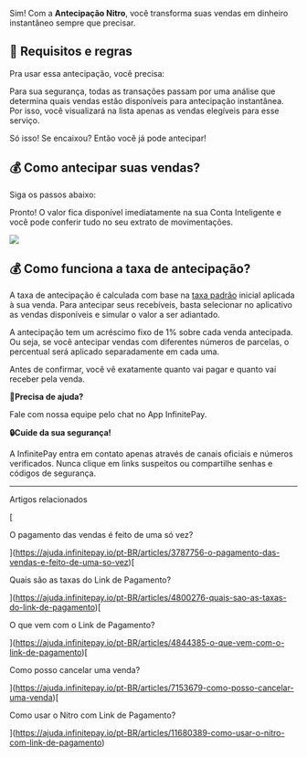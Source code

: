 Sim! Com a **Antecipação Nitro**, você transforma suas vendas em dinheiro instantâneo sempre que precisar.

## **📌 Requisitos e regras**

Pra usar essa antecipação, você precisa:

Para sua segurança, todas as transações passam por uma análise que determina quais vendas estão disponíveis para antecipação instantânea. Por isso, você visualizará na lista apenas as vendas elegíveis para esse serviço.

Só isso! Se encaixou? Então você já pode antecipar!

## **💰 Como antecipar suas vendas?**

Siga os passos abaixo:

Pronto! O valor fica disponível imediatamente na sua Conta Inteligente e você pode conferir tudo no seu extrato de movimentações.

[![](https://downloads.intercomcdn.com/i/o/cq9sxxvy/1304286240/e124a742f3dc4b5c9a4aaaf88330/INT29_Template_Device_C1.gif?expires=1756088100&signature=eb40134dfedf464eb3fe35904ed6a3d1afa29a51b8b20bc30f25e8620143535a&req=dSMnEst2m4NbWfMW1HO4zU7dbZjRFc6PeblKKkFSW%2F7EhYK18gxTw443N5Ei%0Ajwzn8VsTHgTKjRWTvf4%3D%0A)](https://downloads.intercomcdn.com/i/o/cq9sxxvy/1304286240/e124a742f3dc4b5c9a4aaaf88330/INT29_Template_Device_C1.gif?expires=1756088100&signature=eb40134dfedf464eb3fe35904ed6a3d1afa29a51b8b20bc30f25e8620143535a&req=dSMnEst2m4NbWfMW1HO4zU7dbZjRFc6PeblKKkFSW%2F7EhYK18gxTw443N5Ei%0Ajwzn8VsTHgTKjRWTvf4%3D%0A)

## **💰 Como funciona a taxa de antecipação?**

A taxa de antecipação é calculada com base na [taxa padrão](https://www.infinitepay.io/taxas) inicial aplicada à sua venda. Para antecipar seus recebíveis, basta selecionar no aplicativo as vendas disponíveis e simular o valor a ser adiantado.

A antecipação tem um acréscimo fixo de 1% sobre cada venda antecipada. Ou seja, se você antecipar vendas com diferentes números de parcelas, o percentual será aplicado separadamente em cada uma.

Antes de confirmar, você vê exatamente quanto vai pagar e quanto vai receber pela venda.

**🔔Precisa de ajuda?**

Fale com nossa equipe pelo chat no App InfinitePay.

**🔒Cuide da sua segurança!**

A InfinitePay entra em contato apenas através de canais oficiais e números verificados. Nunca clique em links suspeitos ou compartilhe senhas e códigos de segurança.

___

Artigos relacionados

[

O pagamento das vendas é feito de uma só vez?

](https://ajuda.infinitepay.io/pt-BR/articles/3787756-o-pagamento-das-vendas-e-feito-de-uma-so-vez)[

Quais são as taxas do Link de Pagamento?

](https://ajuda.infinitepay.io/pt-BR/articles/4800276-quais-sao-as-taxas-do-link-de-pagamento)[

O que vem com o Link de Pagamento?

](https://ajuda.infinitepay.io/pt-BR/articles/4844385-o-que-vem-com-o-link-de-pagamento)[

Como posso cancelar uma venda?

](https://ajuda.infinitepay.io/pt-BR/articles/7153679-como-posso-cancelar-uma-venda)[

Como usar o Nitro com Link de Pagamento?

](https://ajuda.infinitepay.io/pt-BR/articles/11680389-como-usar-o-nitro-com-link-de-pagamento)